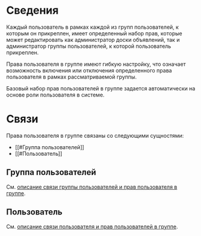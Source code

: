 # Сведения
Каждый пользователь в рамках каждой из групп пользователей, к которым он прикреплен, имеет определенный набор прав, которые может редактировать как администратор доски объявлений, так и администратор группы пользователей, к которой пользователь прикреплен. 

Права пользователя в группе имеют гибкую настройку, что означает возможность включения или отключения определенного права пользователя в рамках рассматриваемой группы. 

Базовый набор прав пользователей в группе задается автоматически на основе роли пользователя в системе. 

# Связи
Права пользователя в группе связаны со следующими сущностями:
- [[#Группа пользователей]]
- [[#Пользователь]]

## Группа пользователей
См. [описание связи группы пользователей и прав пользователя в группе](Группа%20пользователей.md#Группа%20пользователей).

## Пользователь
См. [описание связи пользователя и прав пользователей в группе](Пользователь.md#Права%20пользователя%20в%20группе).


